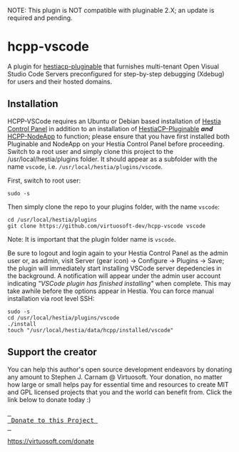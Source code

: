 NOTE: This plugin is NOT compatible with pluginable 2.X; an update is required and pending.

# hcpp-vscode
A plugin for [hestiacp-pluginable](https://github.com/virtuosoft-dev/hestiacp-pluginable) that furnishes multi-tenant Open Visual Studio Code Servers preconfigured for step-by-step debugging (Xdebug) for users and their hosted domains. 

## Installation
HCPP-VSCode requires an Ubuntu or Debian based installation of [Hestia Control Panel](https://hestiacp.com) in addition to an installation of [HestiaCP-Pluginable](https://github.com/virtuosoft-dev/hestiacp-pluginable) ***and*** [HCPP-NodeApp](https://github.com/virtuosoft-dev/hcpp-nodeapp) to function; please ensure that you have first installed both Pluginable and NodeApp on your Hestia Control Panel before proceeding. Switch to a root user and simply clone this project to the /usr/local/hestia/plugins folder. It should appear as a subfolder with the name `vscode`, i.e. `/usr/local/hestia/plugins/vscode`.

First, switch to root user:
```
sudo -s
```

Then simply clone the repo to your plugins folder, with the name `vscode`:

```
cd /usr/local/hestia/plugins
git clone https://github.com/virtuosoft-dev/hcpp-vscode vscode
```

Note: It is important that the plugin folder name is `vscode`.

Be sure to logout and login again to your Hestia Control Panel as the admin user or, as admin, visit Server (gear icon) -> Configure -> Plugins -> Save; the plugin will immediately start installing VSCode server depedencies in the background. A notification will appear under the admin user account indicating *"VSCode plugin has finished installing"* when complete. This may take awhile before the options appear in Hestia. You can force manual installation via root level SSH:

```
sudo -s
cd /usr/local/hestia/plugins/vscode
./install
touch "/usr/local/hestia/data/hcpp/installed/vscode"
```


## Support the creator
You can help this author's open source development endeavors by donating any amount to Stephen J. Carnam @ Virtuosoft. Your donation, no matter how large or small helps pay for essential time and resources to create MIT and GPL licensed projects that you and the world can benefit from. Click the link below to donate today :)
<div>
         

[<kbd> <br> Donate to this Project <br> </kbd>][KBD]


</div>


<!---------------------------------------------------------------------------->

[KBD]: https://virtuosoft.com/donate

https://virtuosoft.com/donate
